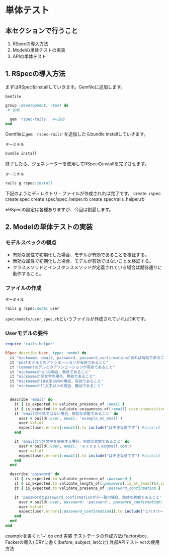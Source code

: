 # 単体テスト
## 本セクションで行うこと
1. RSpecの導入方法
2. Modelの単体テストの実装
3. APIの単体テスト

## 1. RSpecの導入方法
まずはRSpecをinstallしていきます。Gemfileに追加します。

`Gemfile`
```ruby
group :development, :test do
 # 省略

  gem 'rspec-rails'  #←追加
end
```
Gemfileに`gem 'rspec-rails'`を追加したらbundle installしていきます。

`ターミナル`
```ruby
bundle install
```
終了したら、ジェネレーターを使用してRSpecのinstallを完了させます。

`ターミナル`
```ruby
rails g rspec:install
```

下記のようにディレクトリ・ファイルが作成されれば完了です。
create  .rspec
create  spec
create  spec/spec_helper.rb
create  spec/rails_helper.rb

※RSpecの設定は各種ありますが、今回は割愛します。


## 2. Modelの単体テストの実装

### モデルスペックの観点
- 有効な属性で初期化した場合、モデルが有効であることを検証する。
- 無効な属性で初期化した場合、モデルが有効ではないことを検証する。
- クラスメソッドとインスタンスメソッドが定義されている場合は期待通りに動作すること。

### ファイルの作成
`ターミナル`
```ruby
rails g rspec:model user
```

`spec/models/user_spec.rb`というファイルが作成されていればOKです。

### Userモデルの要件
```ruby
require 'rails_helper'

RSpec.describe User, type: :model do
  it "nickname, email, password, password_confirmationがあれば有効であること"
  it "postモデルとのアソシエーションが有効であること"
  it "commentモデルとのアソシエーションが有効であること"
  it "nicknameがnilの場合、無効であること"
  it "nicknameが空文字の場合、無効であること"
  it "nicknameが10文字以内の場合、有効であること"
  it "nicknameが11文字以上の場合、無効であること"


  describe 'email' do
    it { is_expected.to validate_presence_of :email }
    it { is_expected.to validate_uniqueness_of(:email).case_insensitive }
    it 'emailの形式ではない場合、無効な状態であること' do
      user = build(:user, email: 'example_no_email')
      user.valid?
      expect(user.errors[:email]).to include("は不正な値です") #invalid
    end

    it 'emailは全角文字を使用する場合、無効な状態であること' do
      user = build(:user, email: 'ｅｘａｐｌｅ@gmail.com')
      user.valid?
      expect(user.errors[:email]).to include("は不正な値です") #invalid
    end
  end

  describe 'password' do
    it { is_expected.to validate_presence_of :password }
    it { is_expected.to validate_length_of(:password).is_at_least(6).is_at_most(128) }
    it { is_expected.to validate_presence_of :password_confirmation }

    it 'passwordとpassword_confirmationが不一致の場合、無効な状態であること' do
      user = build(:user, password: 'password', password_confirmation: 'password_confirmation')
      user.valid?
      expect(user.errors[:password_confirmation]).to include("とパスワードの入力が一致しません") #confirmation
    end
  end
end

```
exampleを書く it '~' do end
実装
テストデータの作成方法(Factorybot、Fackerの導入)
DRYに書く(before, subject, letなど)
外部APIテスト
vcrの使用方法

